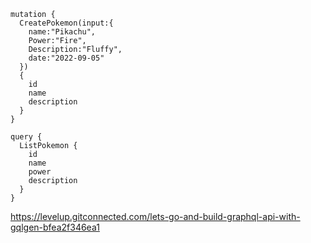
```
mutation {
  CreatePokemon(input:{
    name:"Pikachu",
    Power:"Fire",
    Description:"Fluffy",
    date:"2022-09-05"
  })
  {
    id
    name
    description
  }
}
```

```
query {
  ListPokemon {
    id
    name
    power
    description
  }
}
```

https://levelup.gitconnected.com/lets-go-and-build-graphql-api-with-gqlgen-bfea2f346ea1
